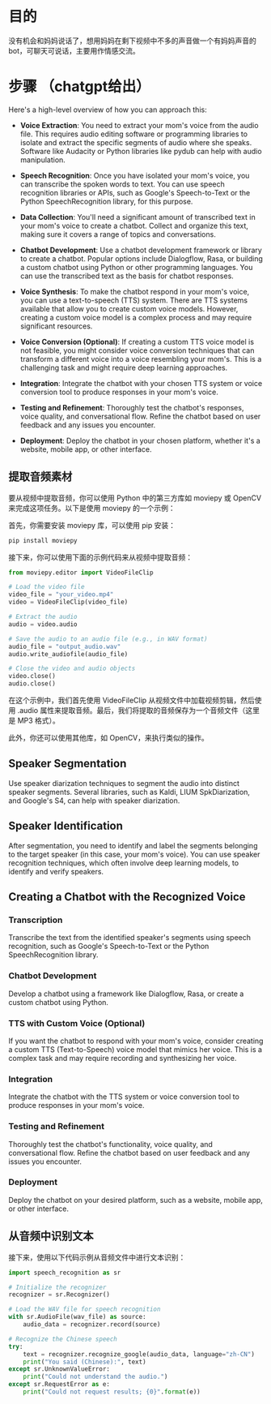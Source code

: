 # 目的

没有机会和妈妈说话了，想用妈妈在剩下视频中不多的声音做一个有妈妈声音的bot，可聊天可说话，主要用作情感交流。

# 步骤 （chatgpt给出）

Here's a high-level overview of how you can approach this:

- **Voice Extraction**:
    You need to extract your mom's voice from the audio file. This requires audio editing software or programming libraries to isolate and extract the specific segments of audio where she speaks. Software like Audacity or Python libraries like pydub can help with audio manipulation.

- **Speech Recognition**:
    Once you have isolated your mom's voice, you can transcribe the spoken words to text. You can use speech recognition libraries or APIs, such as Google's Speech-to-Text or the Python SpeechRecognition library, for this purpose.

- **Data Collection**:
    You'll need a significant amount of transcribed text in your mom's voice to create a chatbot. Collect and organize this text, making sure it covers a range of topics and conversations.

- **Chatbot Development**:
    Use a chatbot development framework or library to create a chatbot. Popular options include Dialogflow, Rasa, or building a custom chatbot using Python or other programming languages. You can use the transcribed text as the basis for chatbot responses.

- **Voice Synthesis**:
    To make the chatbot respond in your mom's voice, you can use a text-to-speech (TTS) system. There are TTS systems available that allow you to create custom voice models. However, creating a custom voice model is a complex process and may require significant resources.

- **Voice Conversion (Optional)**:
    If creating a custom TTS voice model is not feasible, you might consider voice conversion techniques that can transform a different voice into a voice resembling your mom's. This is a challenging task and might require deep learning approaches.

- **Integration**:
    Integrate the chatbot with your chosen TTS system or voice conversion tool to produce responses in your mom's voice.

- **Testing and Refinement**:
    Thoroughly test the chatbot's responses, voice quality, and conversational flow. Refine the chatbot based on user feedback and any issues you encounter.

- **Deployment**:
    Deploy the chatbot in your chosen platform, whether it's a website, mobile app, or other interface.



## 提取音频素材 

要从视频中提取音频，你可以使用 Python 中的第三方库如 moviepy 或 OpenCV 来完成这项任务。以下是使用 moviepy 的一个示例：

首先，你需要安装 moviepy 库，可以使用 pip 安装：

```python
pip install moviepy
```

接下来，你可以使用下面的示例代码来从视频中提取音频：

```python
from moviepy.editor import VideoFileClip

# Load the video file
video_file = "your_video.mp4"
video = VideoFileClip(video_file)

# Extract the audio
audio = video.audio

# Save the audio to an audio file (e.g., in WAV format)
audio_file = "output_audio.wav"
audio.write_audiofile(audio_file)

# Close the video and audio objects
video.close()
audio.close()
```

在这个示例中，我们首先使用 VideoFileClip 从视频文件中加载视频剪辑，然后使用 .audio 属性来提取音频。最后，我们将提取的音频保存为一个音频文件（这里是 MP3 格式）。

此外，你还可以使用其他库，如 OpenCV，来执行类似的操作。

## Speaker Segmentation

Use speaker diarization techniques to segment the audio into distinct speaker segments. Several libraries, such as Kaldi, LIUM SpkDiarization, and Google's S4, can help with speaker diarization.

## Speaker Identification

After segmentation, you need to identify and label the segments belonging to the target speaker (in this case, your mom's voice). You can use speaker recognition techniques, which often involve deep learning models, to identify and verify speakers.

## Creating a Chatbot with the Recognized Voice

### Transcription

Transcribe the text from the identified speaker's segments using speech recognition, such as Google's Speech-to-Text or the Python SpeechRecognition library.

### Chatbot Development
Develop a chatbot using a framework like Dialogflow, Rasa, or create a custom chatbot using Python.

### TTS with Custom Voice (Optional)
If you want the chatbot to respond with your mom's voice, consider creating a custom TTS (Text-to-Speech) voice model that mimics her voice. This is a complex task and may require recording and synthesizing her voice.

### Integration
Integrate the chatbot with the TTS system or voice conversion tool to produce responses in your mom's voice.

### Testing and Refinement
Thoroughly test the chatbot's functionality, voice quality, and conversational flow. Refine the chatbot based on user feedback and any issues you encounter.

### Deployment
Deploy the chatbot on your desired platform, such as a website, mobile app, or other interface.


## 从音频中识别文本

接下来，使用以下代码示例从音频文件中进行文本识别：

```python
import speech_recognition as sr

# Initialize the recognizer
recognizer = sr.Recognizer()

# Load the WAV file for speech recognition
with sr.AudioFile(wav_file) as source:
    audio_data = recognizer.record(source)

# Recognize the Chinese speech
try:
    text = recognizer.recognize_google(audio_data, language="zh-CN")
    print("You said (Chinese):", text)
except sr.UnknownValueError:
    print("Could not understand the audio.")
except sr.RequestError as e:
    print("Could not request results; {0}".format(e))
```


